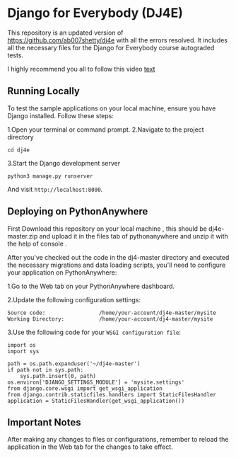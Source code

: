 Django for Everybody (DJ4E)
=============
This repository is an updated version of https://github.com/ab007shetty/dj4e with all the errors resolved.
It includes all the necessary files for the Django for Everybody course autograded tests.

I highly recommend you all to follow this video [text](https://youtu.be/kQcEPy-xzGI?si=JRTNqv7Yf1S5FU4V)


Running Locally
---------------

To test the sample applications on your local machine, ensure you have Django installed. Follow these steps:

1.Open your terminal or command prompt.
2.Navigate to the project directory

    cd dj4e
3.Start the Django development server

    python3 manage.py runserver

And visit `http://localhost:8000`.

Deploying on PythonAnywhere
-------------------------
First Download this repository on your local machine , this should be dj4e-master.zip
and upload it in the files tab of pythonanywhere and unzip it with the help of console .

After you've checked out the code in the dj4-master directory and executed the necessary migrations 
and data loading scripts, you'll need to configure your application on PythonAnywhere:

1.Go to the Web tab on your PythonAnywhere dashboard.

2.Update the following configuration settings:

    Source code:                 /home/your-account/dj4e-master/mysite
    Working Directory:           /home/your-account/dj4-master/mysite

3.Use the following code for your `WSGI configuration file`:

    import os
    import sys

    path = os.path.expanduser('~/dj4e-master')
    if path not in sys.path:
        sys.path.insert(0, path)
    os.environ['DJANGO_SETTINGS_MODULE'] = 'mysite.settings'
    from django.core.wsgi import get_wsgi_application
    from django.contrib.staticfiles.handlers import StaticFilesHandler
    application = StaticFilesHandler(get_wsgi_application())

Important Notes
---------------
After making any changes to files or configurations, remember to reload the 
application in the Web tab for the changes to take effect.




